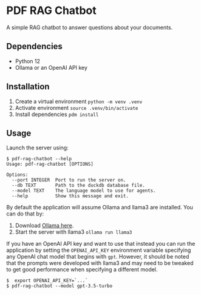 # PDF RAG Chatbot

A simple RAG chatbot to answer questions about your documents.

## Dependencies

* Python 12
* Ollama or an OpenAI API key

## Installation

1. Create a virtual environment `python -m venv .venv`
2. Activate environment `source .venv/bin/activate`
3. Install dependencies `pdm install`

## Usage

Launch the server using:

```shell
$ pdf-rag-chatbot --help
Usage: pdf-rag-chatbot [OPTIONS]

Options:
  --port INTEGER  Port to run the server on.
  --db TEXT       Path to the duckdb database file.
  --model TEXT    The language model to use for agents.
  --help          Show this message and exit.
```

By default the application will assume Ollama and llama3 are installed.  You can do that by:

1. Download [Ollama here](https://ollama.com/).
2. Start the server with llama3 `ollama run llama3`

If you have an OpenAI API key and want to use that instead you can run the application by
setting the `OPENAI_API_KEY` environment variable specifying any OpenAI chat model that
begins with `gpt`.  However, it should be noted that the prompts were developed with llama3
and may need to be tweaked to get good performance when specifying a different model.

```shell
$  export OPENAI_API_KEY=`...`
$ pdf-rag-chatbot --model gpt-3.5-turbo
```
